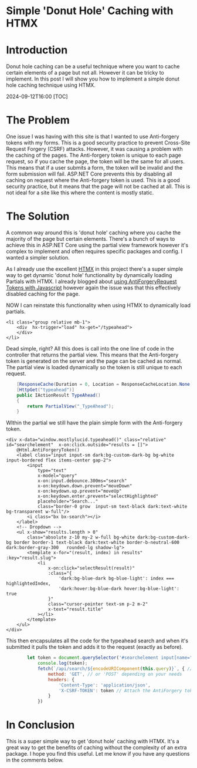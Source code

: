 ﻿# Simple 'Donut Hole' Caching with HTMX

# Introduction
Donut hole caching can be a useful technique where you want to cache certain elements of a page but not all. However it can be tricky to implement. In this post I will show you how to implement a simple donut hole caching technique using HTMX.

<!--category-- HTMX, Razor, ASP.NET -->
<datetime class="hidden">2024-09-12T16:00</datetime>
[TOC]
# The Problem
One issue I was having with this site is that I wanted to use Anti-forgery tokens with my forms. This is a good security practice to prevent Cross-Site Request Forgery (CSRF) attacks. However, it was causing a problem with the caching of the pages. The Anti-forgery token is unique to each page request, so if you cache the page, the token will be the same for all users. This means that if a user submits a form, the token will be invalid and the form submission will fail. ASP.NET Core prevents this by disabling all caching on request where the Anti-forgery token is used. This is a good security practice, but it means that the page will not be cached at all. This is not ideal for a site like this where the content is mostly static.

# The Solution
A common way around this is 'donut hole' caching where you cache the majority of the page but certain elements. There's a bunch of ways to achieve this in ASP.NET Core using the partial view framework however it's complex to implement and often requires specific packages and config. I wanted a simpler solution.

As I already use the excellent [HTMX](https://htmx.org/examples/lazy-load/) in this project there's a super simple way to get dynamic 'donut hole' functionality by dynamically loading Partials with HTMX.
I already blogged about [using AntiForgeryRequest Tokens with Javascript](/blog/addingxsrfforjavascript) however again the issue was that this effectively disabled caching for the page.

NOW I can reinstate this functionality when using HTMX to dynamically load partials.

```razor
<li class="group relative mb-1">
    <div  hx-trigger="load" hx-get="/typeahead">
    </div>
</li>
```
Dead simple, right? All this does is call into the one line of code in the controller that returns the partial view. This means that the Anti-forgery token is generated on the server and the page can be cached as normal. The partial view is loaded dynamically so the token is still unique to each request.

```csharp
    [ResponseCache(Duration = 0, Location = ResponseCacheLocation.None, NoStore = true)]
    [HttpGet("typeahead")]
    public IActionResult TypeAhead()
    {
        return PartialView("_TypeAhead");
    }
```
WIthin the partial we still have the plain simple form with the Anti-forgery token.

```razor
<div x-data="window.mostlylucid.typeahead()" class="relative" id="searchelement"  x-on:click.outside="results = []">
    @Html.AntiForgeryToken()
    <label class="input input-sm dark:bg-custom-dark-bg bg-white input-bordered flex items-center gap-2">
        <input
            type="text"
            x-model="query"
            x-on:input.debounce.300ms="search"
            x-on:keydown.down.prevent="moveDown"
            x-on:keydown.up.prevent="moveUp"
            x-on:keydown.enter.prevent="selectHighlighted"
            placeholder="Search..."
            class="border-0 grow  input-sm text-black dark:text-white bg-transparent w-full"/>
        <i class="bx bx-search"></i>
    </label>
    <!-- Dropdown -->
    <ul x-show="results.length > 0"
        class="absolute z-10 my-2 w-full bg-white dark:bg-custom-dark-bg border border-1 text-black dark:text-white border-b-neutral-600 dark:border-gray-300   rounded-lg shadow-lg">
        <template x-for="(result, index) in results" :key="result.slug">
            <li
                x-on:click="selectResult(result)"
                :class="{
                    'dark:bg-blue-dark bg-blue-light': index === highlightedIndex,
                    'dark:hover:bg-blue-dark hover:bg-blue-light': true
                }"
                class="cursor-pointer text-sm p-2 m-2"
                x-text="result.title"
            ></li>
        </template>
    </ul>
</div>
```
This then encapsulates all the code for the typeahead search and when it's submitted it pulls the token and adds it to the request (exactly as before).

```javascript
        let token = document.querySelector('#searchelement input[name="__RequestVerificationToken"]').value;
            console.log(token);
            fetch(`/api/search/${encodeURIComponent(this.query)}`, { // Fixed the backtick and closing bracket
                method: 'GET', // or 'POST' depending on your needs
                headers: {
                    'Content-Type': 'application/json',
                    'X-CSRF-TOKEN': token // Attach the AntiForgery token in the headers
                }
            })
```

# In Conclusion
This is a super simple way to get 'donut hole' caching with HTMX. It's a great way to get the benefits of caching without the complexity of an extra package. I hope you find this useful. Let me know if you have any questions in the comments below.